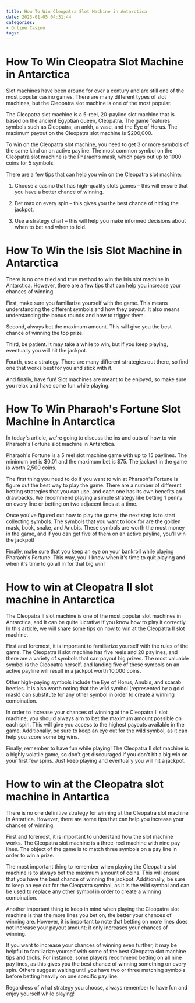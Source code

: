```yaml
---
title: How To Win Cleopatra Slot Machine in Antarctica
date: 2023-01-05 04:31:44
categories:
- Online Casino
tags:
---
```



#  How To Win Cleopatra Slot Machine in Antarctica

Slot machines have been around for over a century and are still one of the most popular casino games. There are many different types of slot machines, but the Cleopatra slot machine is one of the most popular.

The Cleopatra slot machine is a 5-reel, 20-payline slot machine that is based on the ancient Egyptian queen, Cleopatra. The game features symbols such as Cleopatra, an ankh, a vase, and the Eye of Horus. The maximum payout on the Cleopatra slot machine is $200,000.

To win on the Cleopatra slot machine, you need to get 3 or more symbols of the same kind on an active payline. The most common symbol on the Cleopatra slot machine is the Pharaoh’s mask, which pays out up to 1000 coins for 5 symbols.

There are a few tips that can help you win on the Cleopatra slot machine:

1) Choose a casino that has high-quality slots games – this will ensure that you have a better chance of winning.

2) Bet max on every spin – this gives you the best chance of hitting the jackpot.

3) Use a strategy chart – this will help you make informed decisions about when to bet and when to fold.

#  How To Win the Isis Slot Machine in Antarctica

There is no one tried and true method to win the Isis slot machine in Antarctica. However, there are a few tips that can help you increase your chances of winning.

First, make sure you familiarize yourself with the game. This means understanding the different symbols and how they payout. It also means understanding the bonus rounds and how to trigger them.

Second, always bet the maximum amount. This will give you the best chance of winning the top prize.

Third, be patient. It may take a while to win, but if you keep playing, eventually you will hit the jackpot.

Fourth, use a strategy. There are many different strategies out there, so find one that works best for you and stick with it.

And finally, have fun! Slot machines are meant to be enjoyed, so make sure you relax and have some fun while playing.

#  How To Win Pharaoh's Fortune Slot Machine in Antarctica

In today's article, we're going to discuss the ins and outs of how to win Pharaoh's Fortune slot machine in Antarctica.

 Pharaoh's Fortune is a 5 reel slot machine game with up to 15 paylines. The minimum bet is $0.01 and the maximum bet is $75. The jackpot in the game is worth 2,500 coins.

The first thing you need to do if you want to win at Pharaoh's Fortune is figure out the best way to play the game. There are a number of different betting strategies that you can use, and each one has its own benefits and drawbacks. We recommend playing a simple strategy like betting 1 penny on every line or betting on two adjacent lines at a time.

Once you've figured out how to play the game, the next step is to start collecting symbols. The symbols that you want to look for are the golden mask, book, snake, and Anubis. These symbols are worth the most money in the game, and if you can get five of them on an active payline, you'll win the jackpot!

Finally, make sure that you keep an eye on your bankroll while playing Pharaoh's Fortune. This way, you'll know when it's time to quit playing and when it's time to go all in for that big win!

#  How to win at Cleopatra II slot machine in Antarctica

The Cleopatra II slot machine is one of the most popular slot machines in Antarctica, and it can be quite lucrative if you know how to play it correctly. In this article, we will share some tips on how to win at the Cleopatra II slot machine.

First and foremost, it is important to familiarize yourself with the rules of the game. The Cleopatra II slot machine has five reels and 20 paylines, and there are a variety of symbols that can payout big prizes. The most valuable symbol is the Cleopatra herself, and landing five of these symbols on an active payline will result in a jackpot worth 10,000 coins.

Other high-paying symbols include the Eye of Horus, Anubis, and scarab beetles. It is also worth noting that the wild symbol (represented by a gold mask) can substitute for any other symbol in order to create a winning combination.

In order to increase your chances of winning at the Cleopatra II slot machine, you should always aim to bet the maximum amount possible on each spin. This will give you access to the highest payouts available in the game. Additionally, be sure to keep an eye out for the wild symbol, as it can help you score some big wins.

Finally, remember to have fun while playing! The Cleopatra II slot machine is a highly volatile game, so don't get discouraged if you don't hit a big win on your first few spins. Just keep playing and eventually you will hit a jackpot.

#  How to win at the Cleopatra slot machine in Antartica

There is no one definitive strategy for winning at the Cleopatra slot machine in Antartica. However, there are some tips that can help you increase your chances of winning.

First and foremost, it is important to understand how the slot machine works. The Cleopatra slot machine is a three-reel machine with nine pay lines. The object of the game is to match three symbols on a pay line in order to win a prize.

The most important thing to remember when playing the Cleopatra slot machine is to always bet the maximum amount of coins. This will ensure that you have the best chance of winning the jackpot. Additionally, be sure to keep an eye out for the Cleopatra symbol, as it is the wild symbol and can be used to replace any other symbol in order to create a winning combination.

Another important thing to keep in mind when playing the Cleopatra slot machine is that the more lines you bet on, the better your chances of winning are. However, it is important to note that betting on more lines does not increase your payout amount; it only increases your chances of winning.

If you want to increase your chances of winning even further, it may be helpful to familiarize yourself with some of the best Cleopatra slot machine tips and tricks. For instance, some players recommend betting on all nine pay lines, as this gives you the best chance of winning something on every spin. Others suggest waiting until you have two or three matching symbols before betting heavily on one specific pay line.

Regardless of what strategy you choose, always remember to have fun and enjoy yourself while playing!
